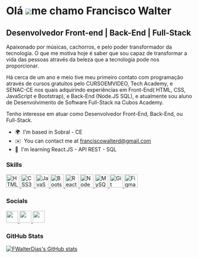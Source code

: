 Olá ![](https://user-images.githubusercontent.com/18350557/176309783-0785949b-9127-417c-8b55-ab5a4333674e.gif)me chamo Francisco Walter
========================================================================================================================================

Desenvolvedor Front-end | Back-End | Full-Stack
-----------------------------------------------

<p text-align="justify">
      Apaixonado por músicas, cachorros, e pelo poder transformador da tecnologia. O que me motiva hoje é saber que sou capaz de transformar a vida das pessoas através da beleza que a tecnologia pode nos proporcionar. 
</p>
<p text-align="justify">
      Há cerca de um ano e meio tive meu primeiro contato com programação através de cursos gratuitos pelo CURSOEMVIDEO, Tech Academy, e SENAC-CE nos quais adquirindo experiências em Front-End( HTML, CSS, JavaScript e Bootstrap), e Back-End (Node.JS SQL), e atualmente sou aluno de Desenvolvimento de Software Full-Stack na Cubos Academy. 
</p>
<p text-align="justify">
      Tenho interesse em atuar como Desenvolvedor Front-End, Back-End, ou Full-Stack.
</p>


*   🌍  I'm based in Sobral - CE
*   ✉️  You can contact me at [franciscowalterd@gmail.com](mailto:franciscowalterd@gmail.com)
*   🧠  I'm learning React.JS - API REST - SQL
   

### Skills 
<p align="left">
     <a href="https://developer.mozilla.org/en-US/docs/Glossary/HTML5" target="_blank" rel="noreferrer">
            <img src="https://raw.githubusercontent.com/danielcranney/readme-generator/main/public/icons/skills/html5-colored.svg" width="36" height="36" alt="HTML5" />
            </a>
     <a href="https://www.w3.org/TR/CSS/#css" target="_blank" rel="noreferrer">
            <img src="https://raw.githubusercontent.com/danielcranney/readme-generator/main/public/icons/skills/css3-colored.svg" width="36" height="36" alt="CSS3" />
            </a>
     <a href="https://developer.mozilla.org/en-US/docs/Web/JavaScript" target="_blank" rel="noreferrer">
            <img src="https://raw.githubusercontent.com/danielcranney/readme-generator/main/public/icons/skills/javascript-colored.svg" width="36" height="36" alt="JavaScript" />
            </a>
     <a href="https://getbootstrap.com/" target="_blank" rel="noreferrer">
            <img src="https://raw.githubusercontent.com/danielcranney/readme-generator/main/public/icons/skills/bootstrap-colored.svg" width="36" height="36" alt="Bootstrap" />
            </a>
     <a href="https://reactjs.org/" target="_blank" rel="noreferrer">
            <img src="https://raw.githubusercontent.com/danielcranney/readme-generator/main/public/icons/skills/react-colored.svg" width="36" height="36" alt="React" />
            </a>
     <a href="https://nodejs.org/en/" target="_blank" rel="noreferrer">
            <img src="https://raw.githubusercontent.com/danielcranney/readme-generator/main/public/icons/skills/nodejs-colored.svg" width="36" height="36" alt="NodeJS" />
            </a>
      <a href="https://www.mysql.com/" target="_blank" rel="noreferrer">
            <img src="https://raw.githubusercontent.com/danielcranney/readme-generator/main/public/icons/skills/mysql-colored.svg" width="36" height="36" alt="MySQL" />
            </a> 
     <a href="https://git-scm.com/" target="_blank" rel="noreferrer">
            <img src="https://raw.githubusercontent.com/danielcranney/readme-generator/main/public/icons/skills/git-colored.svg" width="36" height="36" alt="Git" />
            </a>
     <a href="https://www.figma.com/" target="_blank" rel="noreferrer">
            <img src="https://raw.githubusercontent.com/danielcranney/readme-generator/main/public/icons/skills/figma-colored.svg" width="36" height="36" alt="Figma" />
            </a> 
</p>


### Socials
<p align="left">                       
      <a href="https://www.github.com/FWalterDias" target="_blank" rel="noreferrer">
            <img src="https://raw.githubusercontent.com/danielcranney/readme-generator/main/public/icons/socials/github.svg" width="32" height="32" />
      </a>   
      <a href="http://www.instagram.com/johannwerther" target="_blank" rel="noreferrer">
            <img src="https://raw.githubusercontent.com/danielcranney/readme-generator/main/public/icons/socials/instagram.svg" width="32" height="32" />
      </a>   
      <a href="https://www.linkedin.com/in/francisco-walter/" target="_blank" rel="noreferrer">
            <img src="https://raw.githubusercontent.com/danielcranney/readme-generator/main/public/icons/socials/linkedin.svg" width="32" height="32" />
      </a> 
</p>


### GitHub Stats

<a href="http://www.github.com/FWalterDias">
      <img src="https://github-readme-stats.vercel.app/api?username=FWalterDias&show_icons=true&hide=&count_private=true&title_color=0891b2&text_color=ffffff&icon_color=0891b2&bg_color=1c1917&hide_border=true&show_icons=true" alt="FWalterDias's GitHub stats" />
</a>
